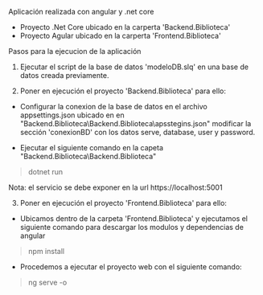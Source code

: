 Aplicación realizada con angular y .net core

- Proyecto .Net Core ubicado en la carperta 'Backend.Biblioteca'
- Proyecto Agular ubicado en la carperta 'Frontend.Biblioteca'

Pasos para la ejecucion de la aplicación


1) Ejecutar el script de la base de datos 'modeloDB.slq' en una base de datos creada previamente. 

2) Poner en ejecución el proyecto 'Backend.Biblioteca' para ello: 

- Configurar la conexion de la base de datos en el archivo appsettings.json
ubicado en en "Backend.Biblioteca\Backend.Biblioteca\apsstegins.json"
modificar la sección 'conexionBD' con los datos serve, database, user y password.
		
- Ejecutar el siguiente comando en la capeta "Backend.Biblioteca\Backend.Biblioteca"
> dotnet run
	
Nota: el servicio se debe exponer en la url https://localhost:5001 

3) Poner en ejecución el proyecto 'Frontend.Biblioteca' para ello: 

- Ubicamos dentro de la carpeta 'Frontend.Biblioteca' y ejecutamos el siguiente comando para descargar los modulos y dependencias de angular
> npm install

- Procedemos a ejecutar el proyecto web con el siguiente comando:
> ng serve -o 
